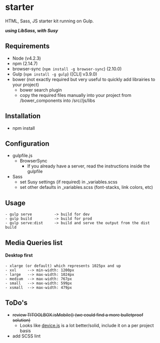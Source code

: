 starter
=======

HTML, Sass, JS starter kit running on Gulp.

***using LibSass, with Susy***

## Requirements
 - Node (v4.2.3)
 - npm (2.14.7)
 - browser-sync (```npm install -g browser-sync```) (2.10.0)
 - Gulp (```npm install -g gulp```) ([CLI] v3.9.0)
 - bower (not exactly required but very useful to quickly add librairies to your project)
	- bower search plugin
	- copy the required files manually into your project from /bower_components into /src//js/libs

## Installation
- npm install

## Configuration
- gulpfile.js
	- BrowserSync
		- If you already have a server, read the instructions inside the gulpfile
- Sass
	- set Susy settings (if required) in _variables.scss
	- set other defaults in _variables.scss (font-stacks, link colors, etc)

## Usage
```Shell
- gulp serve          -> build for dev
- gulp build          -> build for prod
- gulp serve:dist     -> build and serve the output from the dist build
```

## Media Queries list
#### Desktop first
```
- xlarge (or default) which represents 1025px and up
- xxl     --> min-width: 1200px
- large   --> max-width: 1024px
- medium  --> max-width: 767px
- small   --> max-width: 599px
- xsmall  --> max-width: 479px
```

## ToDo's
- ~~review TITOOLBOX.isMobile() (we could find a more bulletproof solution)~~
	- Looks like [device.js](https://github.com/matthewhudson/device.js) is a lot better/solid, include it on a per project basis
- add SCSS lint
